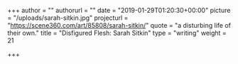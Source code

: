 +++
author = ""
authorurl = ""
date = "2019-01-29T01:20:30+00:00"
picture = "/uploads/sarah-sitkin.jpg"
projecturl = "https://scene360.com/art/85808/sarah-sitkin/"
quote = "a disturbing life of their own."
title = "Disfigured Flesh: Sarah Sitkin"
type = "writing"
weight = 21

+++
